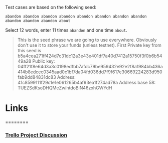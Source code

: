 
Test cases are based on the following seed:

```
abandon abandon abandon abandon abandon abandon abandon abandon abandon abandon abandon about
```

Select 12 words, enter 11 times `abandon` and one time `about`.

> This is the seed phrase we are going to use everywhere. Obviously don't use it to store your funds (unless testnet).
> First Private key from this seed is b5a4cea271ff424d7c31dc12a3e43e401df7a40d7412a15750f3f0b6b5449a28 
> Public key:  04ff21f8e64d3a3c0198edfbb7afdc79be959432e92e2f8a1984bb436a414b8edcec0345aad0c1bf7da04fd036dd7f9f617e30669224283d950fab9dd84831dc83
>  Address: 41c8599111f29c1e1e061265b4af93ea1f274ad78a
> Address base 58: TUEZSdKsoDHQMeZwihtdoBiN46zxhGWYdH



# Links
========

### [Trello Project Discussion](https://trello.com/b/YqbOptoR)
